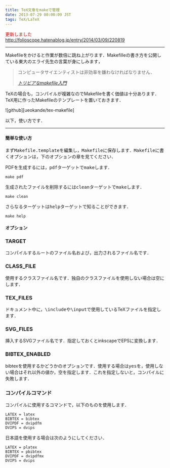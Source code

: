 ```yaml
---
title: TeX文章をmakeで管理
date: 2013-07-29 00:00:09 JST
tags: TeX/LaTeX
---
```


<span style="color: #cc0000">更新しました</span>  
[http://folioscope\.hatenablog\.jp/entry/2014/03/09/220819](http://folioscope.hatenablog.jp/entry/2014/03/09/220819)



* * *

Makefileをかけると作業が数倍に跳ね上がります．Makefilleの書き方を公開している東大のエライ先生の言葉が身にしみます，

> コンピュータサイエンティストは非効率を嫌わなければなりません．
> 
> <cite>[トリビアなmakefile入門](http://www.jsk.t.u-tokyo.ac.jp/~k-okada/makefile/)</cite>

TeXの場合も，コンパイルが複雑なのでMakefileを書く価値は十分あります．TeX用に作ったMakefileのテンプレートを置いておきます．  

![github][ueokande/tex-makefile]

以下，使い方です．

* * *

#### 簡単な使い方

まず<span style="font-family:monospace">Makefile.template</span>を編集し，<span style="font-family:monospace">Makefile</span>に保存します．<span style="font-family:monospace">Makefile</span>に書くオプションは，下のオプションの章を見てください．

PDFを生成するには，<span style="font-family:monospace">pdf</span>ターゲットで<span style="font-family:monospace">make</span>します．

```
make pdf
```

生成されたファイルを削除するには<span style="font-family:monospace">clean</span>ターゲットで<span style="font-family:monospace">make</span>します．

```
make clean
```

さらなるターゲットは<span style="font-family:monospace">help</span>ターゲットで知ることができます．

```
make help
```

#### オプション

### TARGET

コンパイルするルートのファイル名および，出力されるファイル名です．

### CLASS\_FILE

使用するクラスファイル名です．独自のクラスファイルを使用しない場合は空にします．

### TEX\_FILES

ドキュメント中に，<span style="font-family:monospace">\include</span>や<span style="font-family:monospace">\input</span>で使用しているTeXファイルを指定します．

### SVG\_FILES

挿入するSVGファイル名です．指定しておくとinkscapeでEPSに変換します．

### BIBTEX\_ENABLED

bibtexを使用するかどうかのオプションです．使用する場合は<span style="font-family:monospace">yes</span>を，使用しない場合はそれ以外の値か，空を指定します．これを指定しないと，コンパイルに失敗します．

### コンパイルコマンド

コンパイルに使用するコマンドで，以下のものを使用します．

```make
LATEX = latex
BIBTEX = bibtex
DVIPDF = dvipdfm
DVIPS = dvips
```

日本語を使用する場合は次のようにしてください．

```make
LATEX = platex
BIBTEX = pbibtex
DVIPDF = dvipdfmx
DVIPS = dvips
```

